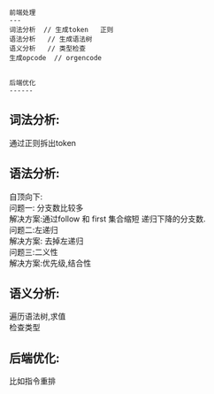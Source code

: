 
```
前端处理
---
词法分析  // 生成token   正则
语法分析   // 生成语法树 
语义分析   // 类型检查
生成opcode  // orgencode


后端优化
------
```


## 词法分析:
通过正则拆出token 

## 语法分析:
自顶向下:   
问题一: 分支数比较多  
解决方案:通过follow 和 first 集合缩短 递归下降的分支数.  
问题二:左递归    
解决方案: 去掉左递归  
问题三:二义性   
解决方案:优先级,结合性   


## 语义分析:
遍历语法树,求值  
检查类型

## 后端优化:
比如指令重排  

